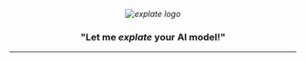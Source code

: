 *<p align="center">
  <img src="https://git.science.uu.nl/m.j.robeer/explate/-/raw/main/img/explate.png" alt="explate logo">*
</p>

**<h3 align="center">
"Let me <i>explate</i> your AI model!"**
</h3>

---
